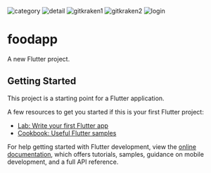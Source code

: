 ![category](https://user-images.githubusercontent.com/99301596/195839565-a8c94353-8d6f-4f51-8470-3f1481ad96d4.png)
![detail](https://user-images.githubusercontent.com/99301596/195839571-309492e3-536c-48a9-b038-d462076f2f52.png)
![gitkraken1](https://user-images.githubusercontent.com/99301596/195839573-e1fc5665-fffd-4c96-b597-d5fa27f4773f.png)
![gitkraken2](https://user-images.githubusercontent.com/99301596/195839574-7cddec15-9b3a-4eb0-a24a-79c8497e7844.png)
![login](https://user-images.githubusercontent.com/99301596/195839576-08ccb046-b1e4-4fea-ac22-a66eca27d56d.png)
# foodapp

A new Flutter project.

## Getting Started

This project is a starting point for a Flutter application.

A few resources to get you started if this is your first Flutter project:

- [Lab: Write your first Flutter app](https://docs.flutter.dev/get-started/codelab)
- [Cookbook: Useful Flutter samples](https://docs.flutter.dev/cookbook)

For help getting started with Flutter development, view the
[online documentation](https://docs.flutter.dev/), which offers tutorials,
samples, guidance on mobile development, and a full API reference.
